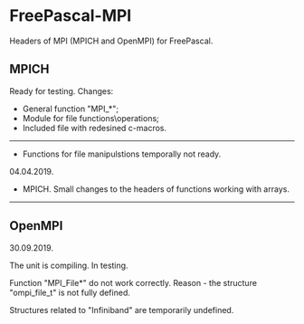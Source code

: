 # FreePascal-MPI
Headers of MPI (MPICH and OpenMPI) for FreePascal.

## MPICH
Ready for testing.
Changes:
- General function "MPI_*";
- Module for file functions\operations;
- Included file with redesined c-macros.
--------------------------------------------------------
- Functions for file manipulstions temporally not ready.

04.04.2019.
- MPICH. Small changes to the headers of functions working with arrays. 
------------------------------
## OpenMPI
30.09.2019.

The unit is compiling. In testing.

Function "MPI_File*" do not work correctly. Reason - the structure "ompi_file_t" is not fully defined. 

Structures related to "Infiniband" are temporarily undefined.
